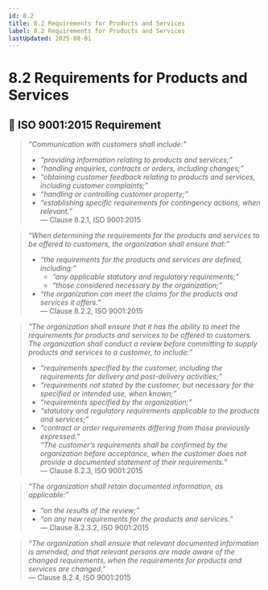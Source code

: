 ```yaml
---
id: 8.2
title: 8.2 Requirements for Products and Services
label: 8.2 Requirements for Products and Services
lastUpdated: 2025-08-01
---
```


# 8.2 Requirements for Products and Services

## 🧾 ISO 9001:2015 Requirement

> _“Communication with customers shall include:”_  
> - _“providing information relating to products and services;”_  
> - _“handling enquiries, contracts or orders, including changes;”_  
> - _“obtaining customer feedback relating to products and services, including customer complaints;”_  
> - _“handling or controlling customer property;”_  
> - _“establishing specific requirements for contingency actions, when relevant.”_  
> — Clause 8.2.1, ISO 9001:2015

> _“When determining the requirements for the products and services to be offered to customers, the organization shall ensure that:”_  
> - _“the requirements for the products and services are defined, including:”_  
>   - _“any applicable statutory and regulatory requirements;”_  
>   - _“those considered necessary by the organization;”_  
> - _“the organization can meet the claims for the products and services it offers.”_  
> — Clause 8.2.2, ISO 9001:2015

> _“The organization shall ensure that it has the ability to meet the requirements for products and services to be offered to customers. The organization shall conduct a review before committing to supply products and services to a customer, to include:”_  
> - _“requirements specified by the customer, including the requirements for delivery and post-delivery activities;”_  
> - _“requirements not stated by the customer, but necessary for the specified or intended use, when known;”_  
> - _“requirements specified by the organization;”_  
> - _“statutory and regulatory requirements applicable to the products and services;”_  
> - _“contract or order requirements differing from those previously expressed.”_  
> _“The customer’s requirements shall be confirmed by the organization before acceptance, when the customer does not provide a documented statement of their requirements.”_  
> — Clause 8.2.3, ISO 9001:2015

> _“The organization shall retain documented information, as applicable:”_  
> - _“on the results of the review;”_  
> - _“on any new requirements for the products and services.”_  
> — Clause 8.2.3.2, ISO 9001:2015

> _“The organization shall ensure that relevant documented information is amended, and that relevant persons are made aware of the changed requirements, when the requirements for products and services are changed.”_  
> — Clause 8.2.4, ISO 9001:2015
